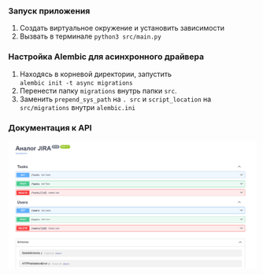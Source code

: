 ### Запуск приложения
1. Создать виртуальное окружение и установить зависимости
2. Вызвать в терминале `python3 src/main.py`

### Настройка Alembic для асинхронного драйвера
1. Находясь в корневой директории, запустить  
`alembic init -t async migrations`
2. Перенести папку `migrations` внутрь папки `src`.
3. Заменить `prepend_sys_path` на `. src` и `script_location` на `src/migrations` внутри `alembic.ini`


### Документация к API
![Alt text](docs/github/openapi.png)
